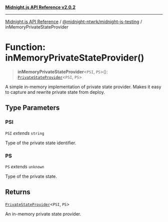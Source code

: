 [**Midnight.js API Reference v2.0.2**](../../../README.md)

***

[Midnight.js API Reference](../../../packages.md) / [@midnight-ntwrk/midnight-js-testing](../README.md) / inMemoryPrivateStateProvider

# Function: inMemoryPrivateStateProvider()

> **inMemoryPrivateStateProvider**\<`PSI`, `PS`\>(): [`PrivateStateProvider`](../../midnight-js-types/interfaces/PrivateStateProvider.md)\<`PSI`, `PS`\>

A simple in-memory implementation of private state provider. Makes it easy to capture and rewrite private state from deploy.

## Type Parameters

### PSI

`PSI` *extends* `string`

Type of the private state identifier.

### PS

`PS` *extends* `unknown`

Type of the private state.

## Returns

[`PrivateStateProvider`](../../midnight-js-types/interfaces/PrivateStateProvider.md)\<`PSI`, `PS`\>

An in-memory private state provider.
